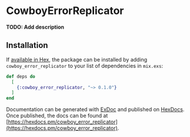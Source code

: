 # CowboyErrorReplicator

**TODO: Add description**

## Installation

If [available in Hex](https://hex.pm/docs/publish), the package can be installed
by adding `cowboy_error_replicator` to your list of dependencies in `mix.exs`:

```elixir
def deps do
  [
    {:cowboy_error_replicator, "~> 0.1.0"}
  ]
end
```

Documentation can be generated with [ExDoc](https://github.com/elixir-lang/ex_doc)
and published on [HexDocs](https://hexdocs.pm). Once published, the docs can
be found at [https://hexdocs.pm/cowboy_error_replicator](https://hexdocs.pm/cowboy_error_replicator).

